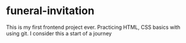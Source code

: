 # funeral-invitation
 This is my first frontend project ever. Practicing HTML, CSS basics with using git. I consider this a start of a journey
